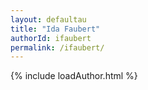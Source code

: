 ```yaml
---
layout: defaultau
title: "Ida Faubert"
authorId: ifaubert
permalink: /ifaubert/
---
```

{% include loadAuthor.html %}
<script>
    $(document).ready(function(){
        showAuthorBio('{{ page.authorId }}');
   });
</script>